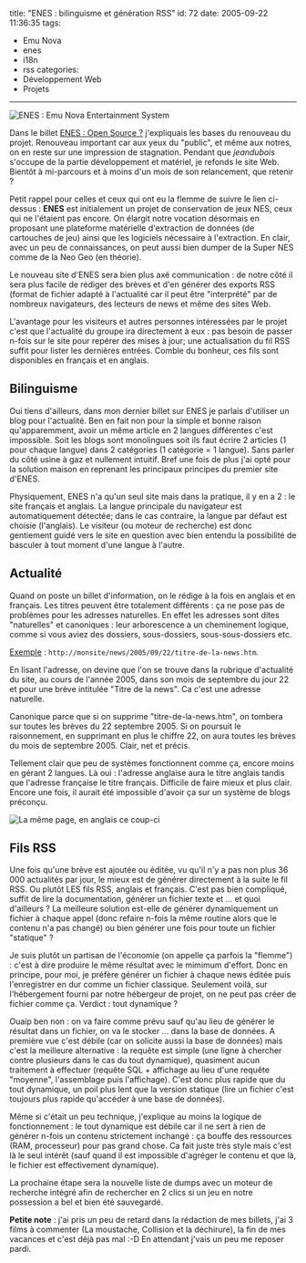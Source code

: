 title: "ENES : bilinguisme et génération RSS"
id: 72
date: 2005-09-22 11:36:35
tags:
- Emu Nova
- enes
- i18n
- rss
categories:
- Développement Web
- Projets
---

![ENES : Emu Nova Entertainment System](https://oncletom.io/images/Emu-Nova/ENES/enes2-index-fr.png)

Dans le billet [ENES : Open Source ?](https://oncletom.io/2005/08/02/enes-open-source/) j'expliquais les bases du renouveau du projet. Renouveau important car aux yeux du "public", et même aux notres, on en reste sur une impression de stagnation. Pendant que _jeandubois_ s'occupe de la partie développement et matériel, je refonds le site Web. Bientôt à mi-parcours et à moins d'un mois de son relancement, que retenir ?

<!--more-->

Petit rappel pour celles et ceux qui ont eu la flemme de suivre le lien ci-dessus : **ENES** est initialement un projet de conservation de jeux NES, ceux qui ne l'étaient pas encore. On élargit notre vocation désormais en proposant une plateforme matérielle d'extraction de données (de cartouches de jeu) ainsi que les logiciels nécessaire à l'extraction. En clair, avec un peu de connaissances, on peut aussi bien dumper de la Super NES comme de la Neo Geo (en théorie).

Le nouveau site d'ENES sera bien plus axé communication : de notre côté il sera plus facile de rédiger des brèves et d'en générer des exports RSS (format de fichier adapté à l'actualité car il peut être "interprété" par de nombreux navigateurs, des lecteurs de news et même des sites Web.

L'avantage pour les visiteurs et autres personnes intéressées par le projet c'est que l'actualité du groupe ira directement à eux : pas besoin de passer n-fois sur le site pour repérer des mises à jour; une actualisation du fil RSS suffit pour lister les dernières entrées. Comble du bonheur, ces fils sont disponibles en français et en anglais.

## Bilinguisme

Oui tiens d'ailleurs, dans mon dernier billet sur ENES je parlais d'utiliser un blog pour l'actualité. Ben en fait non pour la simple et bonne raison qu'apparemment, avoir un même article en 2 langues différentes c'est impossible. Soit les blogs sont monolingues soit ils faut écrire 2 articles (1 pour chaque langue) dans 2 catégories (1 catégorie = 1 langue). Sans parler du côté usine à gaz et nullement intuitif. Bref une fois de plus j'ai opté pour la solution maison en reprenant les principaux principes du premier site d'ENES.

Physiquement, ENES n'a qu'un seul site mais dans la pratique, il y en a 2 : le site français et anglais. La langue principale du navigateur est automatiquement détectée; dans le cas contraire, la langue par défaut est choisie (l'anglais). Le visiteur (ou moteur de recherche) est donc gentiement guidé vers le site en question avec bien entendu la possibilité de basculer à tout moment d'une langue à l'autre.

## Actualité

Quand on poste un billet d'information, on le rédige à la fois en anglais et en français. Les titres peuvent être totalement différents : ça ne pose pas de problèmes pour les adresses naturelles. En effet les adresses sont dites "naturelles" et canoniques : leur arborescence a un cheminement logique, comme si vous aviez des dossiers, sous-dossiers, sous-sous-dossiers etc.

<ins>Exemple</ins> : `http://monsite/news/2005/09/22/titre-de-la-news.htm`.

En lisant l'adresse, on devine que l'on se trouve dans la rubrique d'actualité du site, au cours de l'année 2005, dans son mois de septembre du jour 22 et pour une brève intitulée "Titre de la news". Ca c'est une adresse naturelle.

Canonique parce que si on supprime "titre-de-la-news.htm", on tombera sur toutes les brèves du 22 septembre 2005\. Si on poursuit le raisonnement, en supprimant en plus le chiffre 22, on aura toutes les brèves du mois de septembre 2005\. Clair, net et précis.

Tellement clair que peu de systèmes fonctionnent comme ça, encore moins en gérant 2 langues. Là oui : l'adresse anglaise aura le titre anglais tandis que l'adresse française le titre français. Difficile de faire mieux et plus clair. Encore une fois, il aurait été impossible d'avoir ça sur un système de blogs préconçu.

![La même page, en anglais ce coup-ci](https://oncletom.io/images/Emu-Nova/ENES/enes2-index-en.png)


## Fils RSS

Une fois qu'une brève est ajoutée ou éditée, vu qu'il n'y a pas non plus 36 000 actualités par jour, le mieux est de générer directement à la suite le fil RSS. Ou plutôt LES fils RSS, anglais et français. C'est pas bien compliqué, suffit de lire la documentation, générer un fichier texte et ... et quoi d'ailleurs ? La meilleure solution est-elle de générer dynamiquement un fichier à chaque appel (donc refaire n-fois la même routine alors que le contenu n'a pas changé) ou bien générer une fois pour toute un fichier "statique" ?

Je suis plutôt un partisan de l'économie (on appelle ça parfois la "flemme") : c'est à dire produire le même résultat avec le mimimum d'effort. Donc en principe, pour moi, je préfère générer un fichier à chaque news éditée puis l'enregistrer en dur comme un fichier classique. Seulement voilà, sur l'hébergement fourni par notre hébergeur de projet, on ne peut pas créer de fichier comme ça. Verdict : tout dynamique ?

Ouaip ben non : on va faire comme prévu sauf qu'au lieu de générer le résultat dans un fichier, on va le stocker ... dans la base de données. A première vue c'est débile (car on solicite aussi la base de données) mais c'est la meilleure alternative : la requête est simple (une ligne à chercher contre plusieurs dans le cas du tout dynamique), quasiment aucun traitement à effectuer (requête SQL + affichage au lieu d'une requête "moyenne", l'assemblage puis l'affichage). C'est donc plus rapide que du tout dynamique, un poil plus lent que la version statique (lire un fichier c'est toujours plus rapide qu'accéder à une base de données).

Même si c'était un peu technique, j'explique au moins la logique de fonctionnement : le tout dynamique est débile car il ne sert à rien de générer n-fois un contenu strictement inchangé : ça bouffe des ressources (RAM, processeur) pour pas grand chose. Ca fait juste très style mais c'est là le seul intérêt (sauf quand il est impossible d'agréger le contenu et que là, le fichier est effectivement dynamique).

La prochaine étape sera la nouvelle liste de dumps avec un moteur de recherche intégré afin de rechercher en 2 clics si un jeu en notre possession a bel et bien été sauvegardé.

**Petite note** : j'ai pris un peu de retard dans la rédaction de mes billets, j'ai 3 films à commenter (La moustache, Collision et la déchirure), la fin de mes vacances et c'est déjà pas mal :-D En attendant j'vais un peu me reposer pardi.
